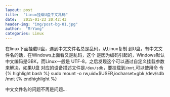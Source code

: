 ```yaml
---
layout: post
title:  "Linux挂载U盘中文乱码"
date:   2015-01-23 20:42:43
header-img: "img/post-bg-01.jpg"
author:  "MrYang"
categories: Linux
---
```

在linux下面挂载U盘，遇到中文文件名总是乱码，从Linux复制
到U盘，有中文文件名的话，在Windows上面看又是乱码，这个
是因为编码引起的，Windows默认中文编码是GBK，而Linux一般是
UTF-8，之后发现这个可以通过自定义挂载参数来解决，如果U盘
对应的设备描述文件是`/dev/sdb`，要挂载到`/mnt`,可以使用命
令  
{% highlight bash %}
sudo mount -o rw,uid=$USER,iocharset=gbk /dev/sdb /mnt
{% endhighlight %}

中文文件名的问题不再是问题...
